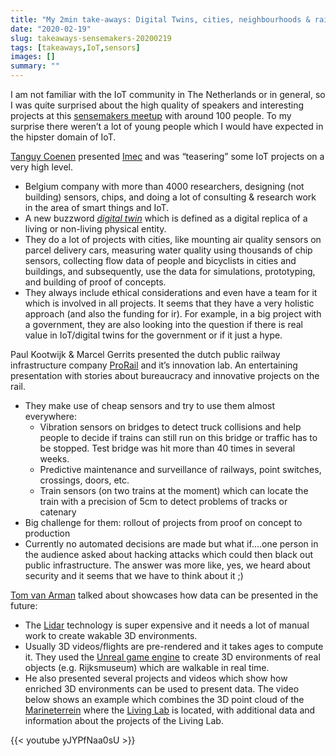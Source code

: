 ```yaml
---
title: "My 2min take-aways: Digital Twins, cities, neighbourhoods & rail infrastructure"
date: "2020-02-19"
slug: takeaways-sensemakers-20200219
tags: [takeaways,IoT,sensors]
images: []
summary: ""
---
```


I am not familiar with the IoT community in The Netherlands or in general, so I was quite surprised about the high quality of speakers and interesting projects at this [sensemakers meetup](https://www.meetup.com/sensemakersams/events/xgqtlrybcdbzb/) with around 100 people. To my surprise there weren’t a lot of young people which I would have expected in the hipster domain of IoT.

[Tanguy Coenen](https://twitter.com/tanguycoenen) presented  [Imec](https://www.imec-int.com/) and was “teasering” some IoT projects on a very high level. 
* Belgium company with more than 4000 researchers, designing (not building) sensors, chips, and doing a lot of consulting & research work in the area of smart things and IoT.
* A new buzzword [*digital twin*](https://en.wikipedia.org/wiki/Digital_twin) which is defined as a digital replica of a living or non-living physical entity. 
* They do a lot of projects with cities, like mounting air quality sensors on parcel delivery cars, measuring water quality using thousands of chip sensors, collecting flow data of people and bicyclists in cities and buildings, and subsequently, use the data for simulations, prototyping, and building of proof of concepts.
* They always include ethical considerations and even have a team for it which is involved in all projects. It seems that they have a very holistic approach (and also the funding for ir). For example, in a big project with a government, they are also looking into the question if there is real value in IoT/digital twins for the government or if it just a hype.

Paul Kootwijk & Marcel Gerrits presented the dutch public railway infrastructure company [ProRail](https://www.prorail.nl/) and it’s innovation lab. An entertaining presentation with stories about bureaucracy and innovative projects on the rail.
* They make use of cheap sensors and try to use them almost everywhere:
  * Vibration sensors on bridges to detect truck collisions and help people to decide if trains can still run on this bridge or traffic has to be stopped. Test bridge was hit more than 40 times in several weeks.
  * Predictive maintenance and surveillance of railways, point switches, crossings, doors, etc.
  * Train sensors (on two trains at the moment) which can locate the train with a precision of 5cm to detect problems of tracks or catenary
* Big challenge for them: rollout of projects from proof on concept to production
* Currently no automated decisions are made but what if....one person in the audience asked about hacking attacks which could then black out public infrastructure. The answer was more like, yes, we heard about security and it seems that we have to think about it ;)


[Tom van Arman](https://twitter.com/tomvanarman) talked about showcases how data can be presented in the future:
* The [Lidar](https://en.wikipedia.org/wiki/Lidar) technology is super expensive and it needs a lot of manual work to create wakable 3D environments.
* Usually 3D videos/flights are pre-rendered and it takes ages to compute it. They used the [Unreal game engine](https://en.wikipedia.org/wiki/Unreal_Engine) to create  3D environments of real objects (e.g. Rijksmuseum) which are walkable in real time.
* He also presented several projects and videos which show how enriched 3D environments can be used to present data. The video below shows an example which combines the 3D point cloud of the [Marineterrein](https://www.marineterrein.nl/) where the [Living Lab](https://www.living-lab.nl/) is located, with additional data and information about the projects of the Living Lab.

{{< youtube yJYPfNaa0sU >}}

